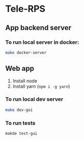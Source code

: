 # Tele-RPS

## App backend server

### To run local server in docker:

```bash
make docker-server
```

## Web app

1. Install node
2. Install yarn (`npm i -g yarn`)

### To run local dev server

```bash
make dev-gui
```

### To run tests

```bash
makde test-gui
```
